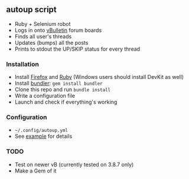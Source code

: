 ## autoup script
* Ruby + Selenium robot
* Logs in onto [vBulletin](http://www.vbulletin.com) forum boards
* Finds all user's threads
* Updates (bumps) all the posts
* Prints to stdout the UP/SKIP status for every thread

### Installation
* Install [Firefox](http://www.mozilla.org/ru/firefox/new/) and
  [Ruby](https://www.ruby-lang.org/en/installation/) (Windows users should install DevKit as well)
* Install [bundler](http://bundler.io): `gem install bundler`
* Clone this repo and run `bundle install`
* Write a configuration file
* Launch and check if everything's working

### Configuration
* `~/.config/autoup.yml`
* See [example](autoup.yml) for details

### TODO
* Test on newer vB (currently tested on 3.8.7 only)
* Make a Gem of it
